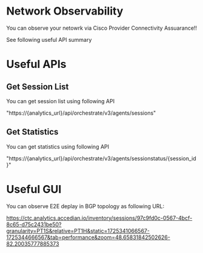 # Network Observability

You can observe your netowrk via Cisco Provider Connectivity Assuarance!!

See following useful API summary

# Useful APIs

## Get Session List

You can get session list using following API

"https://{analytics_url}/api/orchestrate/v3/agents/sessions"


## Get Statistics

You can get statistics using following API

"https://{analytics_url}/api/orchestrate/v3/agents/sessionstatus/{session_id}"

# Useful GUI

You can observe E2E deplay in BGP topology as following URL:

https://ctc.analytics.accedian.io/inventory/sessions/97c9fd0c-0567-4bcf-8c65-d75c2431be50?granularity=PT1S&relative=PT1H&static=1725341066567-1725344666567&tab=performance&zoom=48.65831842502626-82.20035777885373